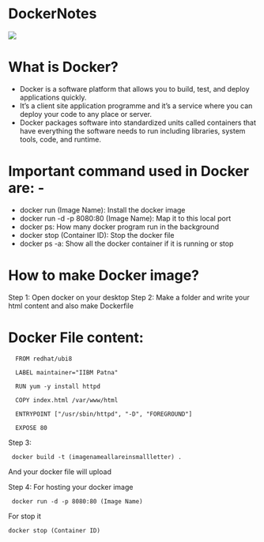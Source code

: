 # DockerNotes
<img src="https://github.com/Asifekhlaque/DockerNotes/assets/132199879/f20f4255-10d6-4bae-947e-e49f2fde79ad">
<h1>What is Docker?</h1>
<ul>
  <li>Docker is a software platform that allows you to build, test, and deploy applications quickly. </li>
  <li>It’s a client site application programme and it’s a service where you can deploy your code to any place or server.</li>
  <li>Docker packages software into standardized units called containers that have everything the software needs to run including libraries, system tools, code, and runtime.</li>
</ul>
<h1>Important command used in Docker are: -</h1>

   <ul>
     <li>docker run (Image Name): Install the docker image</li>
     <li>docker run -d -p 8080:80 (Image Name): Map it to this local port</li>
     <li>docker ps: How many docker program run in the background</li>
     <li>docker stop (Container ID): Stop the docker file</li>
     <li>docker ps -a: Show all the docker container if it is running or stop</li>
   </ul>  

<h1>How to make Docker image?</h1>
Step 1: Open docker on your desktop
Step 2: Make a folder and write your html content and also make Dockerfile

# Docker File content:

      FROM redhat/ubi8

      LABEL maintainer="IIBM Patna"

      RUN yum -y install httpd

      COPY index.html /var/www/html

      ENTRYPOINT ["/usr/sbin/httpd", "-D", "FOREGROUND"]

      EXPOSE 80

Step 3:

     docker build -t (imagenameallareinsmallletter) .

And your docker file will upload

Step 4: For hosting your docker image

     docker run -d -p 8080:80 (Image Name)

For stop it 

    docker stop (Container ID) 
